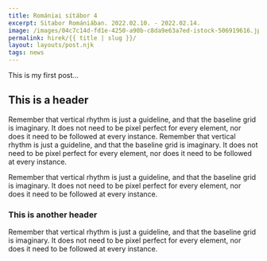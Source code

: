 ```yaml
---
title: Romániai sítábor 4
excerpt: Sitabor Romániában. 2022.02.10. - 2022.02.14.
image: /images/04c7c14d-fd1e-4250-a90b-c8da9e63a7ed-istock-506919616.jpg
permalink: hirek/{{ title | slug }}/
layout: layouts/post.njk
tags: news
---
```


This is my first post...

## This is a header

Remember that vertical rhythm is just a guideline, and that the baseline grid is imaginary. It does not need to be pixel perfect for every element, nor does it need to be followed at every instance. Remember that vertical rhythm is just a guideline, and that the baseline grid is imaginary. It does not need to be pixel perfect for every element, nor does it need to be followed at every instance.

Remember that vertical rhythm is just a guideline, and that the baseline grid is imaginary. It does not need to be pixel perfect for every element, nor does it need to be followed at every instance.

### This is another header

Remember that vertical rhythm is just a guideline, and that the baseline grid is imaginary. It does not need to be pixel perfect for every element, nor does it need to be followed at every instance.

